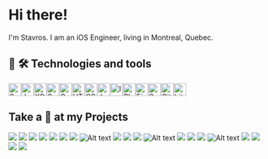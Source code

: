 # Hi there!

I'm Stavros. I am an iOS Engineer, living in Montreal, Quebec.

## 👾 🛠  Technologies and tools

<a name="learning-now"></a>

<img src="https://img.shields.io/badge/swiftUI-045BDB?style=for-the-badge&logo=swift&logoColor=white" alt="SwiftUI" title="SwiftUI" height="25" /><img src="https://img.shields.io/badge/JavaScript-F7DF1E?style=for-the-badge&logo=javascript&logoColor=black" alt="JavaScript" title="JavaScript" height="25" /><img src="https://img.shields.io/badge/Xcode-007ACC?style=for-the-badge&logo=Xcode&logoColor=white" alt="XCode" title="XCode" height="25" /><img src="https://img.shields.io/badge/swift-F54A2A?style=for-the-badge&logo=swift&logoColor=white" alt="Swift logo" title="Swift" height="25" /><img src="https://img.shields.io/badge/-GraphQL-E10098?style=for-the-badge&logo=graphql&logoColor=white" alt="GraphQL" title="GraphQL" height="25" /><img src="https://img.shields.io/badge/html5-%23E34F26.svg?style=for-the-badge&logo=html5&logoColor=white" alt="HTML5 logo" title="HTML5" height="25" /><img src="https://img.shields.io/badge/css3-%231572B6.svg?style=for-the-badge&logo=css3&logoColor=white" alt="CSS3 logo" title="CSS3" height="25" /><img src="https://img.shields.io/badge/java-%23ED8B00.svg?style=for-the-badge&logo=java&logoColor=white" alt="Java" title="Java" height="25" /><img src="https://img.shields.io/badge/Insomnia-black?style=for-the-badge&logo=insomnia&logoColor=5849BE" alt="Insomnia" title="Insomnia" height="25" /><img src="https://img.shields.io/badge/adobephotoshop-%2331A8FF.svg?style=for-the-badge&logo=adobephotoshop&logoColor=white" alt="Photoshop" title="Photoshop" height="25" /><img src="https://img.shields.io/badge/figma-%23F24E1E.svg?style=for-the-badge&logo=figma&logoColor=white" alt="Figma" title="Figma" height="25" /><img src="https://img.shields.io/badge/-Swagger-%23Clojure?style=for-the-badge&logo=swagger&logoColor=white" alt="Swagger" title="Swagger" height="25" /><img src="https://img.shields.io/badge/git-%23F05033.svg?style=for-the-badge&logo=git&logoColor=white" alt="Git" title="Git" height="25" /><img src="https://img.shields.io/badge/bitbucket-%230047B3.svg?style=for-the-badge&logo=bitbucket&logoColor=white)" alt="bitbucket" title="bitbucket" height="25" />

## Take a 👀 at my Projects
![](https://media.giphy.com/media/lxpjGjkbqg66jRBiyV/giphy.gif)
![](https://media.giphy.com/media/8clOEbCJqyYlbJTchI/giphy.gif)
![](https://giphy.com/gifs/LVkYqDaMBiPbJAJ0QE) 
![](https://media.giphy.com/media/mbwD09u0RZNxyqd5zl/giphy.gif)
![](https://media.giphy.com/media/5RRo2TVNBbHpawKFP9/giphy.gif)
![](https://media.giphy.com/media/pYBwqcA76c8MwyAzJo/giphy.gif)
![](https://media.giphy.com/media/h2PmPpzzaUSeAEbZs6/giphy.gif)
![Alt text](https://media.giphy.com/media/MzbxZDABazz06dmqTx/giphy.gif)
![](https://media.giphy.com/media/sYU5KlntlFkPhYlHAm/giphy.gif)
![](https://media.giphy.com/media/eocdfo2uIZWpRBSoR3/giphy.gif)
![](https://media.giphy.com/media/hN12ptFGnqtpvTGlPo/giphy.gif)
![Alt text](https://media.giphy.com/media/g78iP4s12zAnuJrMbs/giphy.gif)
![](https://media.giphy.com/media/CpneEMJWWzTKkxbrA2/giphy.gif)
![](https://media.giphy.com/media/c0yUnj2VOIf3BgpwcD/giphy.gif)
![](https://media.giphy.com/media/lDVdkcaLfGRkCKuS9m/giphy.gif)
![Alt text](https://media.giphy.com/media/TfdYBVxZih9r4NGSAZ/giphy.gif)
![](https://media.giphy.com/media/YPKL7H8C0nhZmJasIe/giphy.gif)
![](https://media.giphy.com/media/aWnLX2UT0pD4hbRjVQ/giphy.gif)
![](https://media.giphy.com/media/hyTPti6hrwhNXppkQG/giphy.gif)
![](https://media.giphy.com/media/JiGdXjLr8TOs1VoAL2/giphy.gif)
